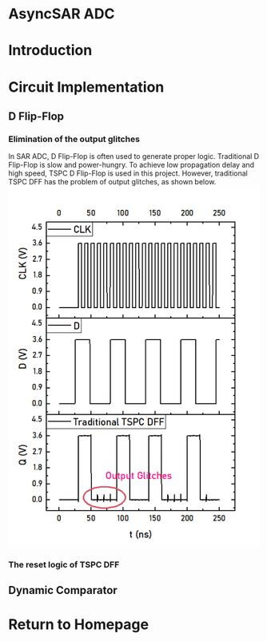 # AsyncSAR ADC

# Introduction

# Circuit Implementation
## D Flip-Flop
### Elimination of the output glitches
In SAR ADC, D Flip-Flop is often used to generate proper logic. Traditional D Flip-Flop is slow and power-hungry. To achieve low propagation delay and high speed, TSPC D Flip-Flop is used in this project. However, traditional TSPC DFF has the problem of output glitches, as shown below.   
![OutputGlitches](img/OutputGlitches.png)   


### The reset logic of TSPC DFF

## Dynamic Comparator

# Return to Homepage
